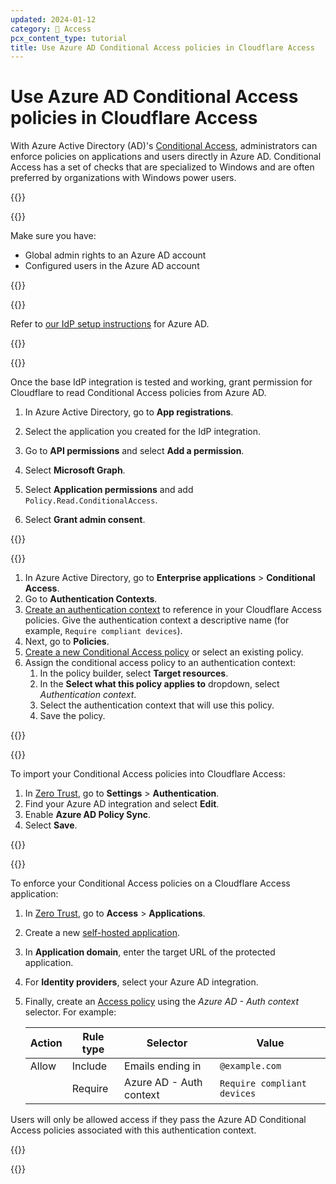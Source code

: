 ```yaml
---
updated: 2024-01-12
category: 🔐 Access
pcx_content_type: tutorial
title: Use Azure AD Conditional Access policies in Cloudflare Access
---
```


# Use Azure AD Conditional Access policies in Cloudflare Access

With Azure Active Directory (AD)'s [Conditional Access](https://learn.microsoft.com/en-us/azure/active-directory/conditional-access/overview), administrators can enforce policies on applications and users directly in Azure AD. Conditional Access has a set of checks that are specialized to Windows and are often preferred by organizations with Windows power users.

{{<tutorial>}}

{{<tutorial-prereqs>}}

Make sure you have:

- Global admin rights to an Azure AD account
- Configured users in the Azure AD account

{{</tutorial-prereqs>}}

{{<tutorial-step title="Set up an identity provider for your application">}}

Refer to [our IdP setup instructions](/cloudflare-one/identity/idp-integration/azuread/#set-up-azure-ad-as-an-identity-provider) for Azure AD.

{{</tutorial-step>}}

{{<tutorial-step title="Add API permission in Azure AD">}}

Once the base IdP integration is tested and working, grant permission for Cloudflare to read Conditional Access policies from Azure AD.

1. In Azure Active Directory, go to **App registrations**.

2. Select the application you created for the IdP integration.

3. Go to **API permissions** and select **Add a permission**.

4. Select **Microsoft Graph**.

5. Select **Application permissions** and add `Policy.Read.ConditionalAccess`.

6. Select **Grant admin consent**.

{{</tutorial-step>}}

{{<tutorial-step title="Configure Conditional Access in Azure AD">}}

1. In Azure Active Directory, go to **Enterprise applications** > **Conditional Access**.
2. Go to **Authentication Contexts**.
3. [Create an authentication context](https://learn.microsoft.com/en-us/entra/identity/conditional-access/concept-conditional-access-cloud-apps#authentication-context) to reference in your Cloudflare Access policies. Give the authentication context a descriptive name (for example, `Require compliant devices`).
4. Next, go to **Policies**.
5. [Create a new Conditional Access policy](https://learn.microsoft.com/en-us/entra/identity/conditional-access/concept-conditional-access-policies) or select an existing policy.
6. Assign the conditional access policy to an authentication context:
    1. In the policy builder, select **Target resources**.
    2. In the **Select what this policy applies to** dropdown, select _Authentication context_.
    3. Select the authentication context that will use this policy.
    4. Save the policy.

{{</tutorial-step>}}

{{<tutorial-step title="Sync Conditional Access with Zero Trust">}}

To import your Conditional Access policies into Cloudflare Access:

1. In [Zero Trust](https://one.dash.cloudflare.com), go to **Settings** > **Authentication**.
2. Find your Azure AD integration and select **Edit**.
3. Enable **Azure AD Policy Sync**.
4. Select **Save**.

{{</tutorial-step>}}

{{<tutorial-step title="Create an Access application">}}

To enforce your Conditional Access policies on a Cloudflare Access application:

1. In [Zero Trust](https://one.dash.cloudflare.com), go to **Access** > **Applications**.

2. Create a new [self-hosted application](/cloudflare-one/applications/configure-apps/self-hosted-apps/).

3. In **Application domain**, enter the target URL of the protected application.

4. For **Identity providers**, select your Azure AD integration.

5. Finally, create an [Access policy](/cloudflare-one/policies/access/) using the _Azure AD - Auth context_ selector. For example:

   | Action | Rule type | Selector         | Value                                              |
   | ------ | --------- | ---------------- | -------------------------------------------------- |
   | Allow  | Include   | Emails ending in | `@example.com`                                     |
   |        | Require   | Azure AD - Auth context     | `Require compliant devices` |

Users will only be allowed access if they pass the Azure AD Conditional Access policies associated with this authentication context.

{{</tutorial-step>}}

{{</tutorial>}}